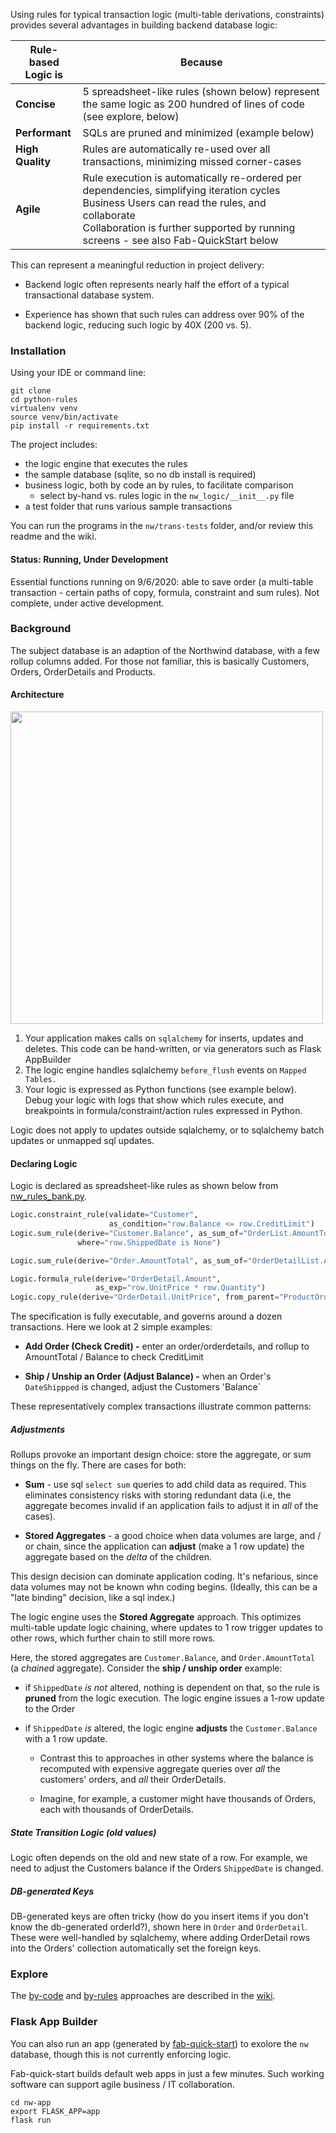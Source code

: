 Using rules for
typical transaction logic (multi-table derivations, constraints)
provides several advantages in building backend database logic:

| Rule-based<br>Logic is | Because |
| ------------- | ------------- |
| **Concise**  | 5 spreadsheet-like rules (shown below) represent the same logic as 200 hundred of lines of code (see explore, below)|
| **Performant** | SQLs are pruned and minimized (example below)|
| **High Quality** | Rules are automatically re-used over all transactions, minimizing missed corner-cases|
| **Agile** | Rule execution is automatically re-ordered per dependencies, simplifying iteration cycles<br>Business Users can read the rules, and collaborate<br>Collaboration is further supported by running screens - see also Fab-QuickStart below |

This can represent a meaningful reduction in project delivery:

* Backend logic often represents nearly half the effort of
a typical transactional database system.

* Experience has shown that such rules can address over 90% of
the backend logic, reducing such logic by 40X (200 vs. 5).

### Installation
Using your IDE or command line: 
```
git clone
cd python-rules
virtualenv venv
source venv/bin/activate
pip install -r requirements.txt
```
The project includes:
* the logic engine that executes the rules
* the sample database (sqlite, so no db install is required)
* business logic, both by code an by rules,
to facilitate comparison
   * select by-hand vs. rules logic in the `nw_logic/__init__.py` file
* a test folder that runs various sample transactions

You can run the programs in the `nw/trans-tests` folder,
and/or review this readme and the wiki.

#### Status: Running, Under Development
Essential functions running on 9/6/2020: able to save order (a multi-table transaction - certain paths of copy, formula, constraint and sum rules).  Not complete, under active development.

### Background
The subject database is an adaption of the Northwind database,
with a few rollup columns added.
For those not familiar, this is basically
Customers, Orders, OrderDetails and Products.

#### Architecture

<img src="https://github.com/valhuber/python-rules/blob/master/images/architecture.png" width="500">

1. Your application makes calls on `sqlalchemy` for inserts, updates and deletes.
This code can be hand-written, or via generators such as Flask AppBuilder
2. The logic engine handles sqlalchemy `before_flush` events on
`Mapped Tables.`
3. Your logic is expressed as Python functions (see example below).
Debug your logic with logs that show which rules execute,
and breakpoints in formula/constraint/action rules
expressed in Python.

Logic does not apply to updates outside sqlalchemy,
or to sqlalchemy batch updates or unmapped sql updates.

#### Declaring Logic
Logic is declared as spreadsheet-like rules as shown below
from  [nw_rules_bank.py](\https://github.com/valhuber/python-rules/blob/master/nw/nw_logic/nw_rules_bank.py).  
```python
Logic.constraint_rule(validate="Customer",
                      as_condition="row.Balance <= row.CreditLimit")
Logic.sum_rule(derive="Customer.Balance", as_sum_of="OrderList.AmountTotal",
               where="row.ShippedDate is None")

Logic.sum_rule(derive="Order.AmountTotal", as_sum_of="OrderDetailList.Amount")

Logic.formula_rule(derive="OrderDetail.Amount",
                   as_exp="row.UnitPrice * row.Quantity")
Logic.copy_rule(derive="OrderDetail.UnitPrice", from_parent="ProductOrdered.UnitPrice")
```
The specification is fully executable, and governs around a
dozen transactions.  Here we look at 2 simple examples:

* **Add Order (Check Credit) -** enter an order/orderdetails,
and rollup to AmountTotal / Balance to check CreditLimit

* **Ship / Unship an Order (Adjust Balance) -** when an Order's `DateShippped`
is changed, adjust the Customers 'Balance`

These representatively complex transactions illustrate common patterns:

##### Adjustments
Rollups provoke an important design choice: store the aggregate,
or sum things on the fly.  There are cases for both:
   - **Sum** - use sql `select sum` queries to add child data as required.
   This eliminates consistency risks with storing redundant data
   (i.e, the aggregate becomes invalid if an application fails to
   adjust it in *all* of the cases).
   
   - **Stored Aggregates** - a good choice when data volumes are large, and / or chain,
   since the application can **adjust** (make a 1 row update) the aggregate based on the
   *delta* of the children.

This design decision can dominate application coding.  It's nefarious,
since data volumes may not be known whn coding begins.  (Ideally, this can be
a "late binding" decision, like a sql index.)

The logic engine uses the **Stored Aggregate** approach.  This optimizes
multi-table update logic chaining, where updates to 1 row
trigger updates to other rows, which further chain to still more rows.

Here, the stored aggregates are `Customer.Balance`, and `Order.AmountTotal`
(a *chained* aggregate).  Consider the **ship / unship order** example:
* if `ShippedDate` *is not* altered, nothing is dependent on that,
so the rule is **pruned** from the logic execution.
The logic engine issues a 1-row update to the Order

* if `ShippedDate` *is* altered, the logic engine **adjusts** the `Customer.Balance`
with a 1 row update.
  * Contrast this to approaches in other systems where
the balance is recomputed with expensive aggregate queries over *all*
the customers' orders, and *all* their OrderDetails.

  *   Imagine, for example, a customer might have
   thousands of Orders, each with thousands of OrderDetails.

##### State Transition Logic (old values)
Logic often depends on the old and new state of a row.
For example, we need to adjust the Customers balance
if the Orders `ShippedDate` is changed.

##### DB-generated Keys
DB-generated keys are often tricky (how do you insert
items if you don't know the db-generated orderId?), shown here in `Order`
and `OrderDetail`.  These were well-handled by sqlalchemy,
where adding OrderDetail rows into the Orders' collection automatically
set the foreign keys.

### Explore
The [by-code](https://github.com/valhuber/python-rules/wiki/by-code)
and [by-rules](https://github.com/valhuber/python-rules/wiki/by-rules)
approaches are described in the 
[wiki](https://github.com/valhuber/python-rules/wiki).


### Flask App Builder
You can also run an app (generated by [fab-quick-start](https://github.com/valhuber/fab-quick-start/wiki))
to exolore the `nw` database, though this is not currently enforcing logic.

Fab-quick-start builds default web apps in just a few minutes.  Such working software can support agile business / IT collaboration.

```
cd nw-app
export FLASK_APP=app
flask run
```
